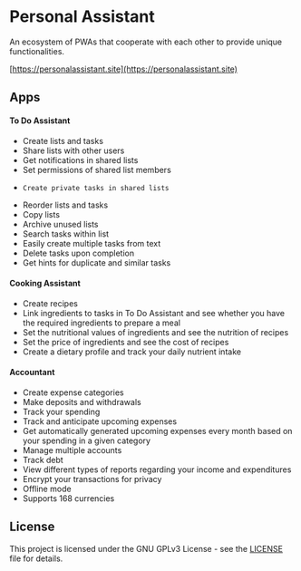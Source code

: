# Personal Assistant

An ecosystem of PWAs that cooperate with each other to provide unique functionalities.

[https://personalassistant.site](https://personalassistant.site)

## Apps

#### To Do Assistant
* Create lists and tasks
* Share lists with other users
 * Get notifications in shared lists
 * Set permissions of shared list members
*     Create private tasks in shared lists
* Reorder lists and tasks
* Copy lists
* Archive unused lists
* Search tasks within list
* Easily create multiple tasks from text
* Delete tasks upon completion
* Get hints for duplicate and similar tasks

#### Cooking Assistant
* Create recipes
* Link ingredients to tasks in To Do Assistant and see whether you have the required ingredients to prepare a meal
* Set the nutritional values of ingredients and see the nutrition of recipes
* Set the price of ingredients and see the cost of recipes
* Create a dietary profile and track your daily nutrient intake

#### Accountant
* Create expense categories
* Make deposits and withdrawals
* Track your spending
* Track and anticipate upcoming expenses
 * Get automatically generated upcoming expenses every month based on your spending in a given category
* Manage multiple accounts
* Track debt
* View different types of reports regarding your income and expenditures
* Encrypt your transactions for privacy
* Offline mode
* Supports 168 currencies

## License

This project is licensed under the GNU GPLv3 License - see the [LICENSE](LICENSE) file for details.